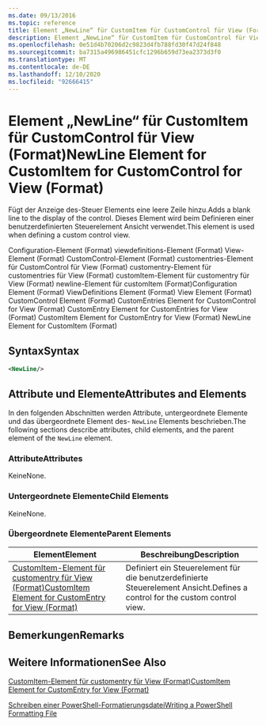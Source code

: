 ```yaml
---
ms.date: 09/13/2016
ms.topic: reference
title: Element „NewLine“ für CustomItem für CustomControl für View (Format)
description: Element „NewLine“ für CustomItem für CustomControl für View (Format)
ms.openlocfilehash: 0e51d4b70206d2c9823d4fb788fd30f47d24f848
ms.sourcegitcommit: ba7315a496986451cfc1296b659d73ea2373d3f0
ms.translationtype: MT
ms.contentlocale: de-DE
ms.lasthandoff: 12/10/2020
ms.locfileid: "92666415"
---
```

# <a name="newline-element-for-customitem-for-customcontrol-for-view-format"></a><span data-ttu-id="566c2-103">Element „NewLine“ für CustomItem für CustomControl für View (Format)</span><span class="sxs-lookup"><span data-stu-id="566c2-103">NewLine Element for CustomItem for CustomControl for View (Format)</span></span>

<span data-ttu-id="566c2-104">Fügt der Anzeige des-Steuer Elements eine leere Zeile hinzu.</span><span class="sxs-lookup"><span data-stu-id="566c2-104">Adds a blank line to the display of the control.</span></span> <span data-ttu-id="566c2-105">Dieses Element wird beim Definieren einer benutzerdefinierten Steuerelement Ansicht verwendet.</span><span class="sxs-lookup"><span data-stu-id="566c2-105">This element is used when defining a custom control view.</span></span>

<span data-ttu-id="566c2-106">Configuration-Element (Format) viewdefinitions-Element (Format) View-Element (Format) CustomControl-Element (Format) customentries-Element für CustomControl für View (Format) customentry-Element für customentries für View (Format) customItem-Element für customentry für View (Format) newline-Element für customItem (Format)</span><span class="sxs-lookup"><span data-stu-id="566c2-106">Configuration Element (Format) ViewDefinitions Element (Format) View Element (Format) CustomControl Element (Format) CustomEntries Element for CustomControl for View (Format) CustomEntry Element for CustomEntries for View (Format) CustomItem Element for CustomEntry for View (Format) NewLine Element for CustomItem (Format)</span></span>

## <a name="syntax"></a><span data-ttu-id="566c2-107">Syntax</span><span class="sxs-lookup"><span data-stu-id="566c2-107">Syntax</span></span>

```xml
<NewLine/>
```

## <a name="attributes-and-elements"></a><span data-ttu-id="566c2-108">Attribute und Elemente</span><span class="sxs-lookup"><span data-stu-id="566c2-108">Attributes and Elements</span></span>

<span data-ttu-id="566c2-109">In den folgenden Abschnitten werden Attribute, untergeordnete Elemente und das übergeordnete Element des- `NewLine` Elements beschrieben.</span><span class="sxs-lookup"><span data-stu-id="566c2-109">The following sections describe attributes, child elements, and the parent element of the `NewLine` element.</span></span>

### <a name="attributes"></a><span data-ttu-id="566c2-110">Attribute</span><span class="sxs-lookup"><span data-stu-id="566c2-110">Attributes</span></span>

<span data-ttu-id="566c2-111">Keine</span><span class="sxs-lookup"><span data-stu-id="566c2-111">None.</span></span>

### <a name="child-elements"></a><span data-ttu-id="566c2-112">Untergeordnete Elemente</span><span class="sxs-lookup"><span data-stu-id="566c2-112">Child Elements</span></span>

<span data-ttu-id="566c2-113">Keine</span><span class="sxs-lookup"><span data-stu-id="566c2-113">None.</span></span>

### <a name="parent-elements"></a><span data-ttu-id="566c2-114">Übergeordnete Elemente</span><span class="sxs-lookup"><span data-stu-id="566c2-114">Parent Elements</span></span>

|<span data-ttu-id="566c2-115">Element</span><span class="sxs-lookup"><span data-stu-id="566c2-115">Element</span></span>|<span data-ttu-id="566c2-116">Beschreibung</span><span class="sxs-lookup"><span data-stu-id="566c2-116">Description</span></span>|
|-------------|-----------------|
|[<span data-ttu-id="566c2-117">CustomItem-Element für customentry für View (Format)</span><span class="sxs-lookup"><span data-stu-id="566c2-117">CustomItem Element for CustomEntry for View (Format)</span></span>](./customitem-element-for-customentry-for-customcontrol-for-view-format.md)|<span data-ttu-id="566c2-118">Definiert ein Steuerelement für die benutzerdefinierte Steuerelement Ansicht.</span><span class="sxs-lookup"><span data-stu-id="566c2-118">Defines a control for the custom control view.</span></span>|

## <a name="remarks"></a><span data-ttu-id="566c2-119">Bemerkungen</span><span class="sxs-lookup"><span data-stu-id="566c2-119">Remarks</span></span>

## <a name="see-also"></a><span data-ttu-id="566c2-120">Weitere Informationen</span><span class="sxs-lookup"><span data-stu-id="566c2-120">See Also</span></span>

[<span data-ttu-id="566c2-121">CustomItem-Element für customentry für View (Format)</span><span class="sxs-lookup"><span data-stu-id="566c2-121">CustomItem Element for CustomEntry for View (Format)</span></span>](./customitem-element-for-customentry-for-customcontrol-for-view-format.md)

[<span data-ttu-id="566c2-122">Schreiben einer PowerShell-Formatierungsdatei</span><span class="sxs-lookup"><span data-stu-id="566c2-122">Writing a PowerShell Formatting File</span></span>](./writing-a-powershell-formatting-file.md)
